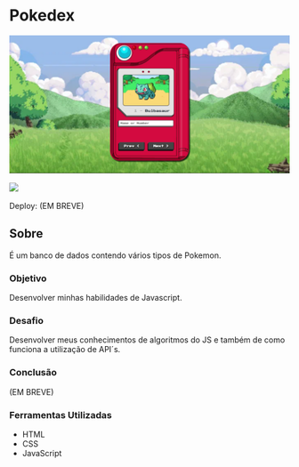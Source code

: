 # Pokedex

![](./assets/img/pokedexfundo.png)

![](./assets/img/pokedexfundog.gif)

Deploy: (EM BREVE)

## Sobre

É um banco de dados contendo vários tipos de Pokemon.

### Objetivo

Desenvolver minhas habilidades de Javascript.

### Desafio

Desenvolver meus conhecimentos de algoritmos do JS e também de como funciona a utilização de API´s.

### Conclusão

(EM BREVE)

### Ferramentas Utilizadas

- HTML
- CSS
- JavaScript